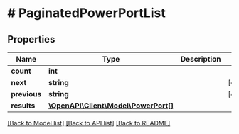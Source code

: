 # # PaginatedPowerPortList

## Properties

Name | Type | Description | Notes
------------ | ------------- | ------------- | -------------
**count** | **int** |  |
**next** | **string** |  | [optional]
**previous** | **string** |  | [optional]
**results** | [**\OpenAPI\Client\Model\PowerPort[]**](PowerPort.md) |  |

[[Back to Model list]](../../README.md#models) [[Back to API list]](../../README.md#endpoints) [[Back to README]](../../README.md)
